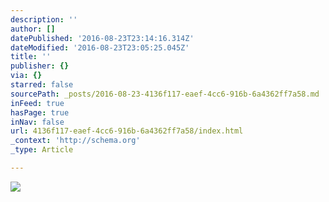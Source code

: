 ```yaml
---
description: ''
author: []
datePublished: '2016-08-23T23:14:16.314Z'
dateModified: '2016-08-23T23:05:25.045Z'
title: ''
publisher: {}
via: {}
starred: false
sourcePath: _posts/2016-08-23-4136f117-eaef-4cc6-916b-6a4362ff7a58.md
inFeed: true
hasPage: true
inNav: false
url: 4136f117-eaef-4cc6-916b-6a4362ff7a58/index.html
_context: 'http://schema.org'
_type: Article

---
```

![](https://the-grid-user-content.s3-us-west-2.amazonaws.com/c5e73f8e-a330-4adf-845b-6c15f4894c3a.jpg)